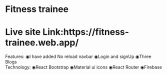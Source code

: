 <h1>Fitness trainee</h1>
<h1>Live site Link:https://fitness-trainee.web.app/</h1>
Features: 
◉I have added No reload navbar
◉Login and signUp 
◉Three Blogs <br/>
Technology:
◉React Bootstrap
◉Material ui icons
◉React Router
◉Firebase
